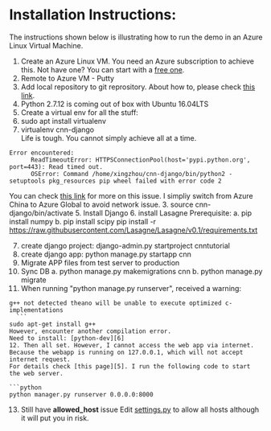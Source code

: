 # Installation Instructions:
The instructions shown below is illustrating how to run the demo in an Azure Linux Virtual Machine.

1. Create an Azure Linux VM. You need an Azure subscription to achieve this. Not have one? You can start with a [free one][3].
2. Remote to Azure VM - Putty
2. Add local repository to git reprository. About how to, please check [this link][2].
3. Python 2.7.12 is coming out of box with Ubuntu 16.04LTS
4. Create a virtual env for all the stuff:
  1. sudo apt install virtualenv
  2. virtualenv cnn-django  
  Life is tough. You cannot simply achieve all at a time.
  ```
  Error encountered:
		ReadTimeoutError: HTTPSConnectionPool(host='pypi.python.org', port=443): Read timed out.
		OSError: Command /home/xingzhou/cnn-django/bin/python2 - setuptools pkg_resources pip wheel failed with error code 2
  ```
  You can check [this link][1] for more on this issue. I simpliy switch from Azure China to Azure Global to avoid network issue. 
  3. source cnn-django/bin/activate
5. Install Django
6. install Lasagne
	Prerequisite:
		a. pip install numpy
		b. pip install scipy
	pip install -r https://raw.githubusercontent.com/Lasagne/Lasagne/v0.1/requirements.txt
	
7. create django project: django-admin.py startproject cnntutorial
8. create django app: python manage.py startapp cnn
9. Migrate APP files from test server to production
10. Sync DB
		a. python manage.py makemigrations cnn
		b. python manage.py migrate
11. When running "python manage.py runserver", received a warning:

  ```
  g++ not detected theano will be unable to execute optimized c-implementations
	```
  sudo apt-get install g++
  However, encounter another compilation error.	
  Need to install: [python-dev][6]
12. Then all set. However, I cannot access the web app via internet. Because the webapp is running on 127.0.0.1, which will not accept internet request.
  For details check [this page][5]. I run the following code to start the web server.
 
 ```python
  python manager.py runserver 0.0.0.0:8000
  ```  
13. Still have **allowed_host** issue
  Edit [settings.py][4] to allow all hosts although it will put you in risk.
  
[1]: http://m.blog.csdn.net/article/details?id=51775896
[2]: https://help.github.com/articles/adding-an-existing-project-to-github-using-the-command-line/
[3]: https://azure.microsoft.com/en-us/free/
[4]: /cnntutorial/settings.py
[5]: https://docs.djangoproject.com/en/1.10/ref/django-admin/
[6]: http://stackoverflow.com/questions/21530577/fatal-error-python-h-no-such-file-or-directory
